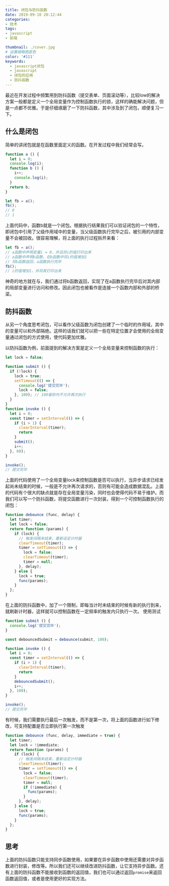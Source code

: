 ```yaml
---
title: 闭包与防抖函数
date: 2019-09-18 20:12:44
categories:
- 技术
tags:
- javascript
- 前端

thumbnail: ./cover.jpg
# 设置缩略图底色
color: '#111'
keywords:
  - javascript闭包
  - javascript
  - 闭包的应用
  - 防抖函数
---
```


最近在开发过程中频繁用到防抖函数（提交表单、页面滚动等），比较low的解决方案一般都是定义一个全局变量作为控制函数执行的锁，这样的确能解决问题，但是一点都不优雅。于是仔细琢磨了一下防抖函数，其中涉及到了闭包，顺便复习一下。
<!-- more -->

## 什么是闭包

简单的讲闭包就是在函数里面定义的函数。在开发过程中我们经常会写。

```javascript
function a () {
  let i = 0;
  console.log(i);
  function b () {
    i++;
    console.log(i);
  }
  return b;
}

let fb = a();
fb();
// 0
// 1
```

上面代码中，函数b就是一个闭包。根据执行结果我们可以验证闭包的一个特性，即闭包中引用了父级作用域中的变量，当父级函数执行完毕之后，被引用的内部变量不会被回收。很容易理解，将上面的执行过程拆开来看：

```javascript
let fb = a();
// a函数中声明变量i = 0，并且将i的值打印出来
// a函数中声明b函数，在b函数中将i的值增加1
// 将b函数返回，a函数执行完毕
fb();
// i的值增加1，并将其打印出来
```

神奇的地方就在与，我们通过将b函数返回，实现了在a函数执行完毕后对其内部的局部变量进行访问和修改。因此闭包也被看作是连接一个函数内部和外部的桥梁。

## 防抖函数

从另一个角度思考闭包，可以看作父级函数为闭包创建了一个临时的作用域，其中的变量可以和外部隔绝。这样的话我们就可以把一些在特定位置才会使用的全局变量通过闭包的方式使用，使代码更加优雅。

以防抖函数为例，前面提到的解决方案是定义一个全局变量来控制函数的执行：

```javascript
let lock = false;

function submit () {
  if (!lock) {
    lock = true;
    setTimeout(() => {
      console.log('提交完毕');
      lock = false;
    }, 100); // 100毫秒内不允许再次执行
  }
}
function invoke () {
  let i = 0;
  const timer = setInterval(() => {
    if (i > 1) {
      clearInterval(timer);
      return
    }
    submit();
    i++;
  }, 60);
}

invoke();
// 提交完毕
```

上面的代码使用了一个全局变量lock来控制函数是否可以执行，当异步请求已经发起尚未结束的时候，一般是不允许再次请求的，否则有可能会造成数据混乱。上面的代码有个很大的缺点就是存在全局变量污染，同时也会使得代码不易于维护。而我们可以写一个防抖函数，将提交函数进行一次封装，得到一个可控制函数执行的闭包：

```javascript
function debounce (func, delay) {
  let timer;
  let lock = false;
  return function (params) {
    if (lock) {
      // 触发间隔未结束，重新设定计时器
      clearTimeout(timer);
      timer = setTimeout(() => {
        lock = false;
        clearTimeout(timer);
        timer = null;
      }, delay);
    } else {
      lock = true;
      func(params);
    }
  };
}
```

在上面的防抖函数中，加了一个限制，即每当计时未结束的时候有新的执行到来，就刷新计时器，这样就可以控制函数在一定频率的触发内只执行一次。
使用测试

```javascript
function submit () {
  console.log('提交完毕');
}

const debouncedSubmit = debounce(submit, 100);

function invoke () {
  let i = 0;
  const timer = setInterval(() => {
    if (i > 1) {
      clearInterval(timer);
      return
    }
    debouncedSubmit();
    i++;
  }, 100);
}

invoke();
// 提交完毕
```

有时候，我们需要执行最后一次触发，而不是第一次，将上面的函数进行如下修改，可支持配置是否立即执行第一次触发

```javascript
function debounce (func, delay, immediate = true) {
  let timer;
  let lock = !immediate;
  return function (params) {
    if (lock) {
      // 触发间隔未结束，重新设定计时器
      clearTimeout(timer);
      timer = setTimeout(() => {
        lock = false;
        clearTimeout(timer);
        timer = null;
        if (!immediate) {
          func(params);
        }
      }, delay);
    } else {
      lock = true;
      func(params);
    }
  };
}
```

## 思考

上面的防抖函数只能支持同步函数使用，如果要在异步函数中使用还需要对异步函数进行封装，修改等。所以我们还可以继续改进防抖函数，让它支持异步函数。还有上面的防抖函数不能接收到函数的返回值，我们也可以通过返回`promise`来返回函数返回值，或者是使用更好的实现方法。

